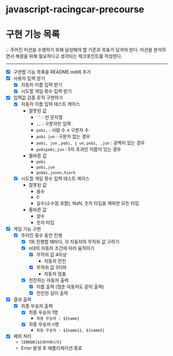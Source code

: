 # javascript-racingcar-precourse

# 구현 기능 목록

<aside>
💡
주어진 미션을 수행하기 위해 달성해야 할 기준과 목표가 담겨야 한다.
미션을 분석하면서 해결을 위해 필요하다고 생각되는 체크포인트를 작성한다.
</aside>

---

- [x] 구현할 기능 목록을 README.md에 추가
- [x] 사용자 입력 받기
  - [x] 자동차 이름 입력 받기
  - [x] 시도할 게임 횟수 입력 받기
- [x] 입력값 검증 로직 구현하기
  - [x] 자동차 이름 입력 테스트 케이스
    - 잘못된 값
      - `''` : 빈 문자열
      - `,,` : 구분자만 입력
      - `pobi,` : 사람 수 ≤ 구분자 수
      - `pobi jun` : 구분자 없는 경우
      - `pobi, jun` , `pobi, j un`, `pobi, ,jun` : 공백이 있는 경우
      - `pobipobi,jun` : 5자 초과인 이름이 있는 경우
    - 올바른 값
      - `pobi`
      - `pobi,jun`
      - `pobbi,junnn,hierk`
  - [x] 시도할 게임 횟수 입력 테스트 케이스
    - 잘못된 값
      - 음수
      - 0
      - 실수(소수점 포함), NaN, 숫자 타입을 제외한 모든 타입
    - 올바른 값
      - 양수
      - 숫자 타입
- [x] 게임 기능 구현
  - [x] 주어진 횟수 동안 진행
    - [x] 1회 진행할 때마다, 각 자동차의 무작위 값 구하기
    - [x] n대의 자동차 조건에 따라 움직이기
      - [x] 무작위 값 4이상
        - 자동차 전진
      - [x] 무작위 값 3이하
        - 자동차 멈춤
    - [x] 전진하는 자동차 출력
      - [x] 이름 출력 (멈춘 자동차도 같이 출력)
      - [x] 전진한 길이 출력
- [x] 결과 출력
  - [x] 최종 우승자 출력
    - [x] 최종 우승자 1명
      - `최종 우승자 : ${name}`
    - [x] 최종 우승자 n명
      - `최종 우승자 : ${name1}, ${name2}`
- [x] 예외 처리
  - `[ERROR]${에러메시지}`
  - Error 발생 후 애플리케이션 종료

